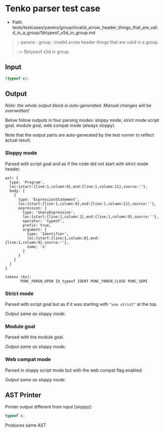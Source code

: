 # Tenko parser test case

- Path: tests/testcases/parens/group/invalid_arrow_header_things_that_are_valid_in_a_group/5btypeof_x5d_in_group.md

> :: parens : group : invalid arrow header things that are valid in a group
>
> ::> 5btypeof x5d in group

## Input

`````js
(typeof x);
`````

## Output

_Note: the whole output block is auto-generated. Manual changes will be overwritten!_

Below follow outputs in four parsing modes: sloppy mode, strict mode script goal, module goal, web compat mode (always sloppy).

Note that the output parts are auto-generated by the test runner to reflect actual result.

### Sloppy mode

Parsed with script goal and as if the code did not start with strict mode header.

`````
ast: {
  type: 'Program',
  loc:{start:{line:1,column:0},end:{line:1,column:11},source:''},
  body: [
    {
      type: 'ExpressionStatement',
      loc:{start:{line:1,column:0},end:{line:1,column:11},source:''},
      expression: {
        type: 'UnaryExpression',
        loc:{start:{line:1,column:1},end:{line:1,column:9},source:''},
        operator: 'typeof',
        prefix: true,
        argument: {
          type: 'Identifier',
          loc:{start:{line:1,column:8},end:{line:1,column:9},source:''},
          name: 'x'
        }
      }
    }
  ]
}

tokens (6x):
       PUNC_PAREN_OPEN ID_typeof IDENT PUNC_PAREN_CLOSE PUNC_SEMI
`````

### Strict mode

Parsed with script goal but as if it was starting with `"use strict"` at the top.

_Output same as sloppy mode._

### Module goal

Parsed with the module goal.

_Output same as sloppy mode._

### Web compat mode

Parsed in sloppy script mode but with the web compat flag enabled.

_Output same as sloppy mode._

## AST Printer

Printer output different from input [sloppy]:

````js
typeof x;
````

Produces same AST
